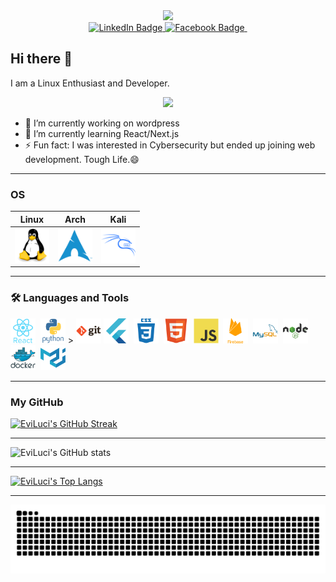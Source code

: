 <div id="header" align="center">
  <img src="https://i.giphy.com/media/v1.Y2lkPTc5MGI3NjExbXlyeG9lMzdhNG1tNWkzNXFqbmQzd3pmeG92NnVrZXo4N3ZtZng3eiZlcD12MV9pbnRlcm5hbF9naWZfYnlfaWQmY3Q9Zw/RbDKaczqWovIugyJmW/giphy.gif" width="500"/>

  <div id="badges">
  <a href="https://www.linkedin.com/in/sujan-koju-6a7246193/">
    <img src="https://img.shields.io/badge/LinkedIn-blue?style=for-the-badge&logo=linkedin&logoColor=white" alt="LinkedIn Badge"/>
  </a>
  <a href="https://www.facebook.com/EviLuci.SK/">
    <img src="https://img.shields.io/badge/Facebook-blue?style=for-the-badge&logo=facebook&logoColor=white" alt="Facebook Badge"/>
  </a>


  <img src="https://komarev.com/ghpvc/?username=EviLuci&style=flat-square&color=blue" alt=""/>
</div>
</div>

## Hi there 👋

I am a Linux Enthusiast and Developer.

<div align="center"><img src="https://i.giphy.com/media/v1.Y2lkPTc5MGI3NjExNnhyMTRmdGd6OXhlNHJoeGl5NXM5b3J1cnNieHJla216bXJ3Zmh1ayZlcD12MV9pbnRlcm5hbF9naWZfYnlfaWQmY3Q9Zw/Qkbm4jGMam7PfdWzHM/giphy.gif" width="400">
</div>

- 🔭 I’m currently working on wordpress
- 🌱 I’m currently learning React/Next.js
- ⚡ Fun fact: I was interested in Cybersecurity but ended up joining web development. Tough Life.😄

---

### OS

| Linux | Arch | Kali |
|----------|----------|----------|
| <img src="https://github.com/devicons/devicon/blob/master/icons/linux/linux-original.svg" title="Linux" alt="Linux" width="55" height="55"/> | <img src="https://github.com/devicons/devicon/blob/master/icons/archlinux/archlinux-original.svg" title="Ubuntu" alt="Ubuntu" width="55" height="55"/> | <img src="https://github.com/canaleal/devicon/blob/new-icon-kali-linux/icons/kalilinux/kalilinux-original-wordmark.svg" title="Linux" alt="Linux" width="55" height="55"/> |

---

### 🛠️ Languages and Tools

<div>
  <img src="https://github.com/devicons/devicon/blob/master/icons/react/react-original-wordmark.svg" title="React" alt="React" width="40" height="40"/>&nbsp;
  <img src="https://github.com/devicons/devicon/blob/master/icons/python/python-original-wordmark.svg" title="Python" alt="Python" width="40" height="40"/>&nbsp;>
  <img src="https://github.com/devicons/devicon/blob/master/icons/git/git-original-wordmark.svg" title="Git" **alt="Git" width="40" height="40"/>
  <img src="https://github.com/devicons/devicon/blob/master/icons/flutter/flutter-original.svg" title="Flutter" alt="Flutter" width="40" height="40"/>&nbsp;
  <img src="https://github.com/devicons/devicon/blob/master/icons/css3/css3-plain-wordmark.svg"  title="CSS3" alt="CSS" width="40" height="40"/>&nbsp;
  <img src="https://github.com/devicons/devicon/blob/master/icons/html5/html5-original.svg" title="HTML5" alt="HTML" width="40" height="40"/>&nbsp;
  <img src="https://github.com/devicons/devicon/blob/master/icons/javascript/javascript-original.svg" title="JavaScript" alt="JavaScript" width="40" height="40"/>&nbsp;
  <img src="https://github.com/devicons/devicon/blob/master/icons/firebase/firebase-plain-wordmark.svg" title="Firebase" alt="Firebase" width="40" height="40"/>&nbsp;
  <img src="https://github.com/devicons/devicon/blob/master/icons/mysql/mysql-original-wordmark.svg" title="MySQL"  alt="MySQL" width="40" height="40"/>&nbsp;
  <img src="https://github.com/devicons/devicon/blob/master/icons/nodejs/nodejs-original-wordmark.svg" title="NodeJS" alt="NodeJS" width="40" height="40"/>&nbsp;
  <img src="https://github.com/devicons/devicon/blob/master/icons/docker/docker-original-wordmark.svg" title="Docker" alt="Docker" width="40" height="40" />&nbsp;
  <img src="https://github.com/devicons/devicon/blob/master/icons/materialui/materialui-original.svg" title="Material UI" alt="Material UI" width="40" height="40"/>&nbsp;
</div>

---

### My GitHub

[![EviLuci's GitHub Streak](https://streak-stats.demolab.com?user=EviLuci&theme=highcontrast&hide_border=true&border_radius=5&card_width=800&date_format=M%20j%5B%2C%20Y%5D)](https://git.io/streak-stats)

---
![EviLuci's GitHub stats](https://github-readme-stats.vercel.app/api?username=EviLuci&show_icons=true&theme=vision-friendly-dark)

---

[![EviLuci's Top Langs](https://github-readme-stats.vercel.app/api/top-langs/?username=EviLuci&layout=compact&theme=vision-friendly-dark)](https://github.com/EviLuci/github-readme-stats)

---

<p align="center">
 <img width="1000" src="assets/github-user-contribution.svg" alt="snake"/>
</p>

<!--
**EviLuci/EviLuci** is a ✨ _special_ ✨ repository because its `README.md` (this file) appears on your GitHub profile.

Here are some ideas to get you started:

- 🔭 I’m currently working on ...
- 🌱 I’m currently learning ...
- 👯 I’m looking to collaborate on ...
- 🤔 I’m looking for help with ...
- 💬 Ask me about ...
- 📫 How to reach me: ...
- 😄 Pronouns: ...
- ⚡ Fun fact: ...
-->
